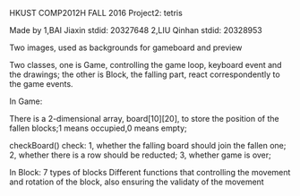 HKUST COMP2012H
FALL 2016
Project2: tetris

Made by 
1,BAI Jiaxin stdid: 20327648
2,LIU Qinhan stdid: 20328953


Two images, used as backgrounds for gameboard and preview

Two classes, one is Game, controlling the game loop, keyboard event and the drawings; the other is Block, the falling part, react correspondently to the game events.

In Game:

There is a 2-dimensional array, board[10][20], to store the position of the fallen blocks;1 means occupied,0 means empty;

checkBoard() check: 1, whether the falling board should join the fallen one; 2, whether there is a row should be reducted; 3, whether game is over;


In Block:
7 types of blocks
Different functions that controlling the movement and rotation of the block, also ensuring the validaty of the movement
 

